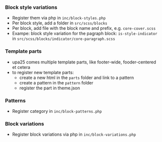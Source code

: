 



### Block style variations
- Register them via php in `inc/block-styles.php`
- Per block style, add a folder in `src/scss/blocks`
- Per block, add file with the block name and prefix, e.g. `core-cover.scss`
- Exampe: block style variation for the pagraph block: `is-style-indicator` in `src/scss/blocks/indicator/core-paragraph.scss` 


### Template parts
- upa25 comes multiple template parts, like footer-wide, fooder-centered et cetera
- to register new template parts:
  - create a new html in the `parts` folder and link to a pattern
  - create a pattern in the `pattern` folder
  - register the part in theme.json

### Patterns
- Register category in `inc/block-patterns.php`


### Block  variations
- Register block variations via php in `inc/block-variations.php`
